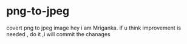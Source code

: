# png-to-jpeg
covert png to jpeg image 
hey i am Mriganka.
if u think improvement is needed , do it ,i will commit the chanages
